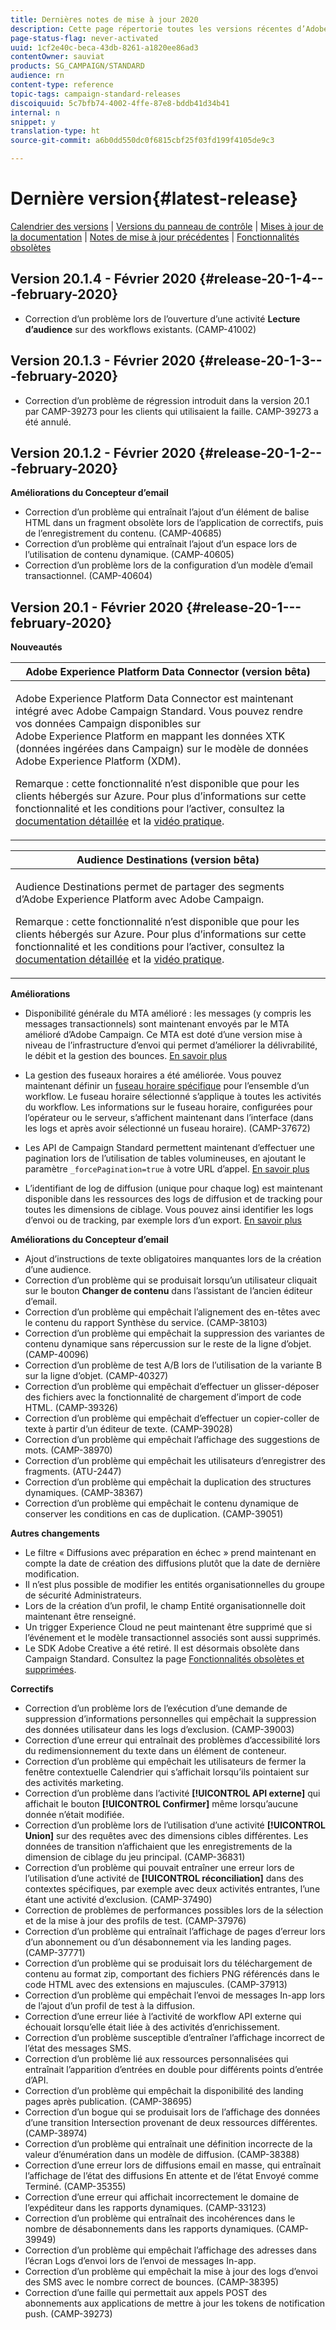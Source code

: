 ```yaml
---
title: Dernières notes de mise à jour 2020
description: Cette page répertorie toutes les versions récentes d’Adobe Campaign Standard.
page-status-flag: never-activated
uuid: 1cf2e40c-beca-43db-8261-a1820ee86ad3
contentOwner: sauviat
products: SG_CAMPAIGN/STANDARD
audience: rn
content-type: reference
topic-tags: campaign-standard-releases
discoiquuid: 5c7bfb74-4002-4ffe-87e8-bddb41d34b41
internal: n
snippet: y
translation-type: ht
source-git-commit: a6b0dd550dc0f6815cbf25f03fd199f4105de9c3

---
```



# Dernière version{#latest-release}

[Calendrier des versions](https://helpx.adobe.com/fr/campaign/kb/acs-release-planning.html) | [Versions du panneau de contrôle](https://docs.adobe.com/content/help/fr-FR/control-panel/using/release-notes.html) | [Mises à jour de la documentation](../../rn/using/documentation-updates.md) | [Notes de mise à jour précédentes](../../rn/using/release-notes-2019.md) | [Fonctionnalités obsolètes](https://helpx.adobe.com/fr/campaign/kb/acs-deprecated-and-removed-features.html)

## Version 20.1.4 - Février 2020    {#release-20-1-4---february-2020}

* Correction d’un problème lors de l’ouverture d’une activité **Lecture d’audience** sur des workflows existants. (CAMP-41002)

## Version 20.1.3 - Février 2020    {#release-20-1-3---february-2020}

* Correction d’un problème de régression introduit dans la version 20.1 par CAMP-39273 pour les clients qui utilisaient la faille. CAMP-39273 a été annulé.

## Version 20.1.2 - Février 2020    {#release-20-1-2---february-2020}

**Améliorations du Concepteur d’email**

* Correction d’un problème qui entraînait l’ajout d’un élément de balise HTML dans un fragment obsolète lors de l’application de correctifs, puis de l’enregistrement du contenu. (CAMP-40685)
* Correction d’un problème qui entraînait l’ajout d’un espace lors de l’utilisation de contenu dynamique. (CAMP-40605)
* Correction d’un problème lors de la configuration d’un modèle d’email transactionnel. (CAMP-40604)

## Version 20.1 - Février 2020 {#release-20-1---february-2020}

**Nouveautés**


<table> 
 <thead> 
  <tr> 
   <th> <strong>Adobe Experience Platform Data Connector (version bêta)</strong><br /> </th> 
  </tr> 
 </thead> 
 <tbody> 
  <tr> 
   <td> <p>Adobe Experience Platform Data Connector est maintenant intégré avec Adobe Campaign Standard. Vous pouvez rendre vos données Campaign disponibles sur Adobe Experience Platform en mappant les données XTK (données ingérées dans Campaign) sur le modèle de données Adobe Experience Platform (XDM). </p>
    <p>Remarque : cette fonctionnalité n’est disponible que pour les clients hébergés sur Azure. Pour plus d’informations sur cette fonctionnalité et les conditions pour l’activer, consultez la <a href="../../administration/using/aep-about-data-connector.md">documentation détaillée</a> et la <a href="https://docs.adobe.com/content/help/en/campaign-learn/campaign-standard-tutorials/administrating/adobe-experience-platform-data-connector/understanding-the-adobe-experience-platform-data-connector.html">vidéo pratique</a>.</p>
   </td> 
  </tr> 
 </tbody> 
</table>

<table> 
 <thead> 
  <tr> 
   <th> <strong>Audience Destinations (version bêta) </strong><br /> </th> 
  </tr> 
 </thead> 
 <tbody> 
  <tr> 
   <td> <p>Audience Destinations permet de partager des segments d’Adobe Experience Platform avec Adobe Campaign.</p>
    <p>Remarque : cette fonctionnalité n’est disponible que pour les clients hébergés sur Azure. Pour plus d’informations sur cette fonctionnalité et les conditions pour l’activer, consultez la <a href="../../audiences/using/aep-about-audience-destinations-service.md">documentation détaillée</a> et la <a href="https://docs.adobe.com/content/help/fr/campaign-learn/campaign-standard-tutorials/profiles-and-audiences/audience-destinations/audience-destinations-overview.html">vidéo pratique</a>. </p>
   </td> 
  </tr> 
 </tbody> 
</table>

**Améliorations**

* Disponibilité générale du MTA amélioré : les messages (y compris les messages transactionnels) sont maintenant envoyés par le MTA amélioré d’Adobe Campaign. Ce MTA est doté d’une version mise à niveau de l’infrastructure d’envoi qui permet d’améliorer la délivrabilité, le débit et la gestion des bounces. [En savoir plus](https://helpx.adobe.com/campaign/kb/campaign-enhanced-mta.html)

* La gestion des fuseaux horaires a été améliorée. Vous pouvez maintenant définir un [fuseau horaire spécifique](../../automating/using/building-a-workflow.md) pour l’ensemble d’un workflow. Le fuseau horaire sélectionné s’applique à toutes les activités du workflow. Les informations sur le fuseau horaire, configurées pour l’opérateur ou le serveur, s’affichent maintenant dans l’interface (dans les logs et après avoir sélectionné un fuseau horaire). (CAMP-37672)

* Les API de Campaign Standard permettent maintenant d’effectuer une pagination lors de l’utilisation de tables volumineuses, en ajoutant le paramètre `_forcePagination=true` à votre URL d’appel. [En savoir plus](../../api/using/pagination.md)

* L’identifiant de log de diffusion (unique pour chaque log) est maintenant disponible dans les ressources des logs de diffusion et de tracking pour toutes les dimensions de ciblage. Vous pouvez ainsi identifier les logs d’envoi ou de tracking, par exemple lors d’un export. [En savoir plus](../../automating/using/exporting-logs.md)

**Améliorations du Concepteur d’email**

* Ajout d’instructions de texte obligatoires manquantes lors de la création d’une audience.
* Correction d’un problème qui se produisait lorsqu’un utilisateur cliquait sur le bouton **Changer de contenu** dans l’assistant de l’ancien éditeur d’email.
* Correction d’un problème qui empêchait l’alignement des en-têtes avec le contenu du rapport Synthèse du service. (CAMP-38103)
* Correction d’un problème qui empêchait la suppression des variantes de contenu dynamique sans répercussion sur le reste de la ligne d’objet. (CAMP-40096)
* Correction d’un problème de test A/B lors de l’utilisation de la variante B sur la ligne d’objet. (CAMP-40327)
* Correction d’un problème qui empêchait d’effectuer un glisser-déposer des fichiers avec la fonctionnalité de chargement d’import de code HTML. (CAMP-39326)
* Correction d’un problème qui empêchait d’effectuer un copier-coller de texte à partir d’un éditeur de texte. (CAMP-39028)
* Correction d’un problème qui empêchait l’affichage des suggestions de mots. (CAMP-38970)
* Correction d’un problème qui empêchait les utilisateurs d’enregistrer des fragments. (ATU-2447)
* Correction d’un problème qui empêchait la duplication des structures dynamiques. (CAMP-38367)
* Correction d’un problème qui empêchait le contenu dynamique de conserver les conditions en cas de duplication. (CAMP-39051)

**Autres changements**

* Le filtre « Diffusions avec préparation en échec » prend maintenant en compte la date de création des diffusions plutôt que la date de dernière modification.
* Il n’est plus possible de modifier les entités organisationnelles du groupe de sécurité Administrateurs.
* Lors de la création d’un profil, le champ Entité organisationnelle doit maintenant être renseigné.
* Un trigger Experience Cloud ne peut maintenant être supprimé que si l’événement et le modèle transactionnel associés sont aussi supprimés.
* Le SDK Adobe Creative a été retiré. Il est désormais obsolète dans Campaign Standard. Consultez la page [Fonctionnalités obsolètes et supprimées](https://helpx.adobe.com/fr/campaign/kb/acs-deprecated-and-removed-features.html).


**Correctifs**

* Correction d’un problème lors de l’exécution d’une demande de suppression d’informations personnelles qui empêchait la suppression des données utilisateur dans les logs d’exclusion. (CAMP-39003)
* Correction d’une erreur qui entraînait des problèmes d’accessibilité lors du redimensionnement du texte dans un élément de conteneur.
* Correction d’un problème qui empêchait les utilisateurs de fermer la fenêtre contextuelle Calendrier qui s’affichait lorsqu’ils pointaient sur des activités marketing.
* Correction d’un problème dans l’activité **[!UICONTROL API externe]** qui affichait le bouton **[!UICONTROL Confirmer]** même lorsqu’aucune donnée n’était modifiée.
* Correction d’un problème lors de l’utilisation d’une activité **[!UICONTROL Union]** sur des requêtes avec des dimensions cibles différentes. Les données de transition n’affichaient que les enregistrements de la dimension de ciblage du jeu principal. (CAMP-36831)
* Correction d’un problème qui pouvait entraîner une erreur lors de l’utilisation d’une activité de **[!UICONTROL réconciliation]** dans des contextes spécifiques, par exemple avec deux activités entrantes, l’une étant une activité d’exclusion. (CAMP-37490)
* Correction de problèmes de performances possibles lors de la sélection et de la mise à jour des profils de test. (CAMP-37976)
* Correction d’un problème qui entraînait l’affichage de pages d’erreur lors d’un abonnement ou d’un désabonnement via les landing pages. (CAMP-37771)
* Correction d’un problème qui se produisait lors du téléchargement de contenu au format zip, comportant des fichiers PNG référencés dans le code HTML avec des extensions en majuscules. (CAMP-37913)
* Correction d’un problème qui empêchait l’envoi de messages In-app lors de l’ajout d’un profil de test à la diffusion.
* Correction d’une erreur liée à l’activité de workflow API externe qui échouait lorsqu’elle était liée à des activités d’enrichissement.
* Correction d’un problème susceptible d’entraîner l’affichage incorrect de l’état des messages SMS.
* Correction d’un problème lié aux ressources personnalisées qui entraînait l’apparition d’entrées en double pour différents points d’entrée d’API.
* Correction d’un problème qui empêchait la disponibilité des landing pages après publication. (CAMP-38695)
* Correction d’un bogue qui se produisait lors de l’affichage des données d’une transition Intersection provenant de deux ressources différentes. (CAMP-38974)
* Correction d’un problème qui entraînait une définition incorrecte de la valeur d’énumération dans un modèle de diffusion. (CAMP-38388)
* Correction d’une erreur lors de diffusions email en masse, qui entraînait l’affichage de l’état des diffusions En attente et de l’état Envoyé comme Terminé. (CAMP-35355)
* Correction d’une erreur qui affichait incorrectement le domaine de l’expéditeur dans les rapports dynamiques. (CAMP-33123)
* Correction d’un problème qui entraînait des incohérences dans le nombre de désabonnements dans les rapports dynamiques. (CAMP-39949)
* Correction d’un problème qui empêchait l’affichage des adresses dans l’écran Logs d’envoi lors de l’envoi de messages In-app.
* Correction d’un problème qui empêchait la mise à jour des logs d’envoi des SMS avec le nombre correct de bounces. (CAMP-38395)
* Correction d’une faille qui permettait aux appels POST des abonnements aux applications de mettre à jour les tokens de notification push. (CAMP-39273)
